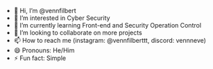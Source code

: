 - 👋 Hi, I’m @vennfilbert
- 👀 I’m interested in Cyber Security
- 🌱 I’m currently learning Front-end and Security Operation Control
- 💞️ I’m looking to collaborate on more projects
- 📫 How to reach me (instagram: @vennfilberttt, discord: vennneve)
- 😄 Pronouns: He/Him
- ⚡ Fun fact: Simple

<!---
vennfilbert/vennfilbert is a ✨ special ✨ repository because its `README.md` (this file) appears on your GitHub profile.
You can click the Preview link to take a look at your changes.
--->
